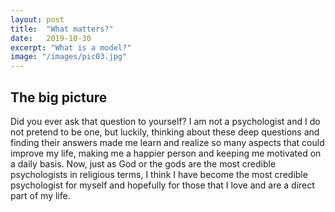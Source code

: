 ```yaml
---
layout: post
title:  "What matters?"
date:   2019-10-30
excerpt: "What is a model?"
image: "/images/pic03.jpg"
---
```


## The big picture

Did you ever ask that question to yourself? I am not a psychologist and I do not pretend to be one, but luckily, 
thinking about these deep questions and finding their answers made me learn and realize so many aspects 
that could improve my life, making me a happier person and keeping me motivated on a daily basis. Now, 
just as God or the gods are the most credible psychologists in religious terms, 
I think I have become the most credible psychologist for myself and hopefully for those that 
I love and are a direct part of my life. 

